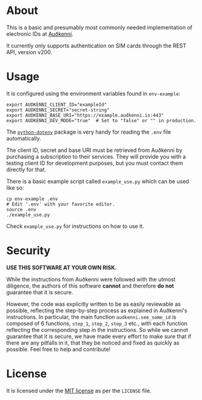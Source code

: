 # About

This is a basic and presumably most commonly needed implementation of electronic IDs at [Auðkenni](https://www.audkenni.is/).

It currently only supports authentication on SIM cards through the REST API, version v200.

# Usage

It is configured using the environment variables found in `env-example`:

    export AUDKENNI_CLIENT_ID="exampleId"
    export AUDKENNI_SECRET="secret-string"
    export AUDKENNI_BASE_URI="https://example.audkenni.is:443"
    export AUDKENNI_DEV_MODE="true"  # Set to "false" or "" in production.

The [`python-dotenv`](https://pypi.org/project/python-dotenv/) package is very handy for reading the `.env` file automatically.

The client ID, secret and base URI must be retrieved from Auðkenni by purchasing a subscription to their services. They will provide you with a testing client ID for development purposes, but you must contact them directly for that.

There is a basic example script called `example_use.py` which can be used like so:

    cp env-example .env
    # Edit '.env' with your favorite editor.
    source .env
    ./example_use.py

Check `example_use.py` for instructions on how to use it.

# Security

**USE THIS SOFTWARE AT YOUR OWN RISK.**

While the instructions from Auðkenni were followed with the utmost diligence, the authors of this software **cannot** and therefore **do not** guarantee that it is secure.

However, the code was explicitly written to be as easily reviewable as possible, reflecting the step-by-step process as explained in Auðkenni's instructions. In particular, the main function `audkenni.see_some_id` is composed of 6 functions, `step_1`, `step_2`, `step_3` etc., with each function reflecting the corresponding step in the instructions. So while we cannot guarantee that it is secure, we have made every effort to make sure that if there are any pitfalls in it, that they be noticed and fixed as quickly as possible. Feel free to help and contribute!

# License

It is licensed under the [MIT license](https://mit-license.org/) as per the `LICENSE` file.
